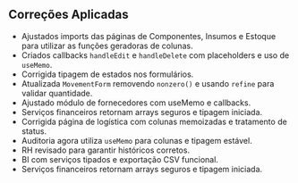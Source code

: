 ## Correções Aplicadas
- Ajustados imports das páginas de Componentes, Insumos e Estoque para utilizar as funções geradoras de colunas.
- Criados callbacks `handleEdit` e `handleDelete` com placeholders e uso de `useMemo`.
- Corrigida tipagem de estados nos formulários.
- Atualizada `MovementForm` removendo `nonzero()` e usando `refine` para validar quantidade.
- Ajustado módulo de fornecedores com useMemo e callbacks.
- Serviços financeiros retornam arrays seguros e tipagem iniciada.
- Corrigida página de logística com colunas memoizadas e tratamento de status.
- Auditoria agora utiliza `useMemo` para colunas e tipagem estável.
- RH revisado para garantir históricos corretos.
- BI com serviços tipados e exportação CSV funcional.
- Serviços financeiros retornam arrays seguros e tipagem iniciada.

